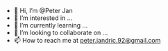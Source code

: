 - 👋 Hi, I’m @Peter Jan
- 👀 I’m interested in ...
- 🌱 I’m currently learning ...
- 💞️ I’m looking to collaborate on ...
- 📫 How to reach me at peter.jandric.92@gmail.com

<!---
PeterJan285/PeterJan285 is a ✨ special ✨ repository because its `README.md` (this file) appears on your GitHub profile.
You can click the Preview link to take a look at your changes.
--->
